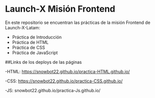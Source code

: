 # Launch-X Misión Frontend

En este repositorio se encuentran las prácticas de la misión Frontend de Launch-X-Latam:


- Práctica de Introducción
- Práctica de HTML
- Práctica de CSS
- Práctica de JavaScript

##Links de los deploys de las páginas


-HTML: https://snowbot22.github.io/practica-HTML.github.io/

-CSS: https://snowbot22.github.io/practica-CSS.github.io/

-JS: snowbot22.github.io/practica-Js.github.io/
